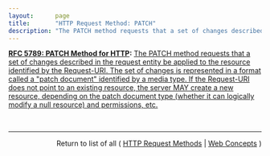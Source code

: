 ```yaml
---
layout:      page
title:       "HTTP Request Method: PATCH"
description: "The PATCH method requests that a set of changes described in the request entity be applied to the resource identified by the Request-URI. The set of changes is represented in a format called a \"patch document\" identified by a media type. If the Request-URI does not point to an existing resource, the server MAY create a new resource, depending on the patch document type (whether it can logically modify a null resource) and permissions, etc."
---
```


**[RFC 5789: PATCH Method for HTTP](/specs/IETF/RFC/5789 "Several applications extending the Hypertext Transfer Protocol (HTTP) require a feature to do partial resource modification. The existing HTTP PUT method only allows a complete replacement of a document. This proposal adds a new HTTP method, PATCH, to modify an existing HTTP resource."):** [The PATCH method requests that a set of changes described in the request entity be applied to the resource identified by the Request-URI. The set of changes is represented in a format called a "patch document" identified by a media type. If the Request-URI does not point to an existing resource, the server MAY create a new resource, depending on the patch document type (whether it can logically modify a null resource) and permissions, etc.](http://tools.ietf.org/html/rfc5789#section-2 "Read documentation for HTTP Request Method &#34;PATCH&#34;")

<br/>
<hr/>

<p style="text-align: right">Return to list of all ( <a href="../http-methods">HTTP Request Methods</a> | <a href="../">Web Concepts</a> )</p>